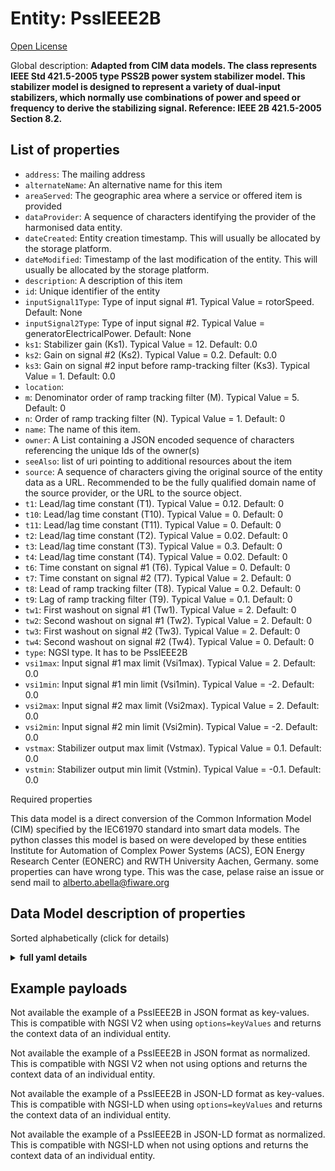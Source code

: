 Entity: PssIEEE2B  
=================  
[Open License](https://github.com/smart-data-models//dataModel.EnergyCIM/blob/master/PssIEEE2B/LICENSE.md)  
Global description: **Adapted from CIM data models. The class represents IEEE Std 421.5-2005 type PSS2B power system stabilizer model. This stabilizer model is designed to represent a variety of dual-input stabilizers, which normally use combinations of power and speed or frequency to derive the stabilizing signal.  Reference: IEEE 2B 421.5-2005 Section 8.2.**  

## List of properties  

- `address`: The mailing address  - `alternateName`: An alternative name for this item  - `areaServed`: The geographic area where a service or offered item is provided  - `dataProvider`: A sequence of characters identifying the provider of the harmonised data entity.  - `dateCreated`: Entity creation timestamp. This will usually be allocated by the storage platform.  - `dateModified`: Timestamp of the last modification of the entity. This will usually be allocated by the storage platform.  - `description`: A description of this item  - `id`: Unique identifier of the entity  - `inputSignal1Type`: Type of input signal #1.  Typical Value = rotorSpeed. Default: None  - `inputSignal2Type`: Type of input signal #2.  Typical Value = generatorElectricalPower. Default: None  - `ks1`: Stabilizer gain (Ks1).  Typical Value = 12. Default: 0.0  - `ks2`: Gain on signal #2 (Ks2).  Typical Value = 0.2. Default: 0.0  - `ks3`: Gain on signal #2 input before ramp-tracking filter (Ks3).  Typical Value = 1. Default: 0.0  - `location`:   - `m`: Denominator order of ramp tracking filter (M).  Typical Value = 5. Default: 0  - `n`: Order of ramp tracking filter (N).  Typical Value = 1. Default: 0  - `name`: The name of this item.  - `owner`: A List containing a JSON encoded sequence of characters referencing the unique Ids of the owner(s)  - `seeAlso`: list of uri pointing to additional resources about the item  - `source`: A sequence of characters giving the original source of the entity data as a URL. Recommended to be the fully qualified domain name of the source provider, or the URL to the source object.  - `t1`: Lead/lag time constant (T1).  Typical Value = 0.12. Default: 0  - `t10`: Lead/lag time constant (T10).  Typical Value = 0. Default: 0  - `t11`: Lead/lag time constant (T11).  Typical Value = 0. Default: 0  - `t2`: Lead/lag time constant (T2).  Typical Value = 0.02. Default: 0  - `t3`: Lead/lag time constant (T3).  Typical Value = 0.3. Default: 0  - `t4`: Lead/lag time constant (T4).  Typical Value = 0.02. Default: 0  - `t6`: Time constant on signal #1 (T6).  Typical Value = 0. Default: 0  - `t7`: Time constant on signal #2 (T7).  Typical Value = 2. Default: 0  - `t8`: Lead of ramp tracking filter (T8).  Typical Value = 0.2. Default: 0  - `t9`: Lag of ramp tracking filter (T9).  Typical Value = 0.1. Default: 0  - `tw1`: First washout on signal #1 (Tw1).  Typical Value = 2. Default: 0  - `tw2`: Second washout on signal #1 (Tw2).  Typical Value = 2. Default: 0  - `tw3`: First washout on signal #2 (Tw3).  Typical Value = 2. Default: 0  - `tw4`: Second washout on signal #2 (Tw4).  Typical Value = 0. Default: 0  - `type`: NGSI type. It has to be PssIEEE2B  - `vsi1max`: Input signal #1 max limit (Vsi1max).  Typical Value = 2. Default: 0.0  - `vsi1min`: Input signal #1 min limit (Vsi1min).  Typical Value = -2. Default: 0.0  - `vsi2max`: Input signal #2 max limit (Vsi2max).  Typical Value = 2. Default: 0.0  - `vsi2min`: Input signal #2 min limit (Vsi2min).  Typical Value = -2. Default: 0.0  - `vstmax`: Stabilizer output max limit (Vstmax).  Typical Value = 0.1. Default: 0.0  - `vstmin`: Stabilizer output min limit (Vstmin).  Typical Value = -0.1. Default: 0.0    
Required properties  
This data model is a direct conversion of the Common Information Model (CIM) specified by the IEC61970 standard into smart data models. The python classes this model is based on were developed by these entities Institute for Automation of Complex Power Systems (ACS), EON Energy Research Center (EONERC) and RWTH University Aachen, Germany. some properties can have wrong type. This was the case, pelase raise an issue or send mail to alberto.abella@fiware.org  
## Data Model description of properties  
Sorted alphabetically (click for details)  
<details><summary><strong>full yaml details</strong></summary>    
```yaml  
PssIEEE2B:    
  description: 'Adapted from CIM data models. The class represents IEEE Std 421.5-2005 type PSS2B power system stabilizer model. This stabilizer model is designed to represent a variety of dual-input stabilizers, which normally use combinations of power and speed or frequency to derive the stabilizing signal.  Reference: IEEE 2B 421.5-2005 Section 8.2.'    
  properties:    
    address:    
      description: 'The mailing address'    
      properties:    
        addressCountry:    
          description: 'Property. The country. For example, Spain. Model:''https://schema.org/addressCountry'''    
          type: string    
        addressLocality:    
          description: 'Property. The locality in which the street address is, and which is in the region. Model:''https://schema.org/addressLocality'''    
          type: string    
        addressRegion:    
          description: 'Property. The region in which the locality is, and which is in the country. Model:''https://schema.org/addressRegion'''    
          type: string    
        areaServed:    
          description: 'Property. The geographic area where a service or offered item is provided. Model:''https://schema.org/areaServed'''    
          type: string    
        postOfficeBoxNumber:    
          description: 'Property. The post office box number for PO box addresses. For example, Spain. Model:''https://schema.org/postOfficeBoxNumber'''    
          type: string    
        postalCode:    
          description: 'Property. The postal code. For example, Spain. Model:''https://schema.org/https://schema.org/postalCode'''    
          type: string    
        streetAddress:    
          description: 'Property. The street address. Model:''https://schema.org/streetAddress'''    
          type: string    
      type: Property    
      x-ngsi:    
        model: https://schema.org/address    
    alternateName:    
      description: 'An alternative name for this item'    
      type: Property    
    areaServed:    
      description: 'The geographic area where a service or offered item is provided'    
      type: Property    
      x-ngsi:    
        model: https://schema.org/Text    
    dataProvider:    
      description: 'A sequence of characters identifying the provider of the harmonised data entity.'    
      type: Property    
    dateCreated:    
      description: 'Entity creation timestamp. This will usually be allocated by the storage platform.'    
      format: date-time    
      type: Property    
    dateModified:    
      description: 'Timestamp of the last modification of the entity. This will usually be allocated by the storage platform.'    
      format: date-time    
      type: Property    
    description:    
      description: 'A description of this item'    
      type: Property    
    id:    
      anyOf: &pssieee2b_-_properties_-_owner_-_items_-_anyof    
        - description: 'Property. Identifier format of any NGSI entity'    
          maxLength: 256    
          minLength: 1    
          pattern: ^[\w\-\.\{\}\$\+\*\[\]`|~^@!,:\\]+$    
          type: string    
        - description: 'Property. Identifier format of any NGSI entity'    
          format: uri    
          type: string    
      description: 'Unique identifier of the entity'    
      type: Property    
    inputSignal1Type:    
      description: "Type of input signal #1.  Typical Value = rotorSpeed. Default: None"    
      type: number    
      x-ngsi:    
        model: https://schema.org/Number    
    inputSignal2Type:    
      description: "Type of input signal #2.  Typical Value = generatorElectricalPower. Default: None"    
      type: number    
      x-ngsi:    
        model: https://schema.org/Number    
    ks1:    
      description: 'Stabilizer gain (Ks1).  Typical Value = 12. Default: 0.0'    
      type: number    
      x-ngsi:    
        model: https://schema.org/Number    
    ks2:    
      description: "Gain on signal #2 (Ks2).  Typical Value = 0.2. Default: 0.0"    
      type: number    
      x-ngsi:    
        model: https://schema.org/Number    
    ks3:    
      description: "Gain on signal #2 input before ramp-tracking filter (Ks3).  Typical Value = 1. Default: 0.0"    
      type: number    
      x-ngsi:    
        model: https://schema.org/Number    
    location:    
      $id: https://geojson.org/schema/Geometry.json    
      $schema: "http://json-schema.org/draft-07/schema#"    
      oneOf:    
        - properties:    
            bbox:    
              items:    
                type: number    
              minItems: 4    
              type: array    
            coordinates:    
              items:    
                type: number    
              minItems: 2    
              type: array    
            type:    
              enum:    
                - Point    
              type: string    
          required:    
            - type    
            - coordinates    
          title: 'GeoJSON Point'    
          type: object    
        - properties:    
            bbox:    
              items:    
                type: number    
              minItems: 4    
              type: array    
            coordinates:    
              items:    
                items:    
                  type: number    
                minItems: 2    
                type: array    
              minItems: 2    
              type: array    
            type:    
              enum:    
                - LineString    
              type: string    
          required:    
            - type    
            - coordinates    
          title: 'GeoJSON LineString'    
          type: object    
        - properties:    
            bbox:    
              items:    
                type: number    
              minItems: 4    
              type: array    
            coordinates:    
              items:    
                items:    
                  items:    
                    type: number    
                  minItems: 2    
                  type: array    
                minItems: 4    
                type: array    
              type: array    
            type:    
              enum:    
                - Polygon    
              type: string    
          required:    
            - type    
            - coordinates    
          title: 'GeoJSON Polygon'    
          type: object    
        - properties:    
            bbox:    
              items:    
                type: number    
              minItems: 4    
              type: array    
            coordinates:    
              items:    
                items:    
                  type: number    
                minItems: 2    
                type: array    
              type: array    
            type:    
              enum:    
                - MultiPoint    
              type: string    
          required:    
            - type    
            - coordinates    
          title: 'GeoJSON MultiPoint'    
          type: object    
        - properties:    
            bbox:    
              items:    
                type: number    
              minItems: 4    
              type: array    
            coordinates:    
              items:    
                items:    
                  items:    
                    type: number    
                  minItems: 2    
                  type: array    
                minItems: 2    
                type: array    
              type: array    
            type:    
              enum:    
                - MultiLineString    
              type: string    
          required:    
            - type    
            - coordinates    
          title: 'GeoJSON MultiLineString'    
          type: object    
        - properties:    
            bbox:    
              items:    
                type: number    
              minItems: 4    
              type: array    
            coordinates:    
              items:    
                items:    
                  items:    
                    items:    
                      type: number    
                    minItems: 2    
                    type: array    
                  minItems: 4    
                  type: array    
                type: array    
              type: array    
            type:    
              enum:    
                - MultiPolygon    
              type: string    
          required:    
            - type    
            - coordinates    
          title: 'GeoJSON MultiPolygon'    
          type: object    
      title: 'GeoJSON Geometry'    
    m:    
      description: 'Denominator order of ramp tracking filter (M).  Typical Value = 5. Default: 0'    
      type: number    
      x-ngsi:    
        model: https://schema.org/Number    
    n:    
      description: 'Order of ramp tracking filter (N).  Typical Value = 1. Default: 0'    
      type: number    
      x-ngsi:    
        model: https://schema.org/Number    
    name:    
      description: 'The name of this item.'    
      type: Property    
    owner:    
      description: 'A List containing a JSON encoded sequence of characters referencing the unique Ids of the owner(s)'    
      items:    
        anyOf: *pssieee2b_-_properties_-_owner_-_items_-_anyof    
        description: 'Property. Unique identifier of the entity'    
      type: Property    
    seeAlso:    
      description: 'list of uri pointing to additional resources about the item'    
      oneOf:    
        - items:    
            - format: uri    
              type: string    
          minItems: 1    
          type: array    
        - format: uri    
          type: string    
      type: Property    
    source:    
      description: 'A sequence of characters giving the original source of the entity data as a URL. Recommended to be the fully qualified domain name of the source provider, or the URL to the source object.'    
      type: Property    
    t1:    
      description: 'Lead/lag time constant (T1).  Typical Value = 0.12. Default: 0'    
      type: number    
      x-ngsi:    
        model: https://schema.org/Number    
    t10:    
      description: 'Lead/lag time constant (T10).  Typical Value = 0. Default: 0'    
      type: number    
      x-ngsi:    
        model: https://schema.org/Number    
    t11:    
      description: 'Lead/lag time constant (T11).  Typical Value = 0. Default: 0'    
      type: number    
      x-ngsi:    
        model: https://schema.org/Number    
    t2:    
      description: 'Lead/lag time constant (T2).  Typical Value = 0.02. Default: 0'    
      type: number    
      x-ngsi:    
        model: https://schema.org/Number    
    t3:    
      description: 'Lead/lag time constant (T3).  Typical Value = 0.3. Default: 0'    
      type: number    
      x-ngsi:    
        model: https://schema.org/Number    
    t4:    
      description: 'Lead/lag time constant (T4).  Typical Value = 0.02. Default: 0'    
      type: number    
      x-ngsi:    
        model: https://schema.org/Number    
    t6:    
      description: "Time constant on signal #1 (T6).  Typical Value = 0. Default: 0"    
      type: number    
      x-ngsi:    
        model: https://schema.org/Number    
    t7:    
      description: "Time constant on signal #2 (T7).  Typical Value = 2. Default: 0"    
      type: number    
      x-ngsi:    
        model: https://schema.org/Number    
    t8:    
      description: 'Lead of ramp tracking filter (T8).  Typical Value = 0.2. Default: 0'    
      type: number    
      x-ngsi:    
        model: https://schema.org/Number    
    t9:    
      description: 'Lag of ramp tracking filter (T9).  Typical Value = 0.1. Default: 0'    
      type: number    
      x-ngsi:    
        model: https://schema.org/Number    
    tw1:    
      description: "First washout on signal #1 (Tw1).  Typical Value = 2. Default: 0"    
      type: number    
      x-ngsi:    
        model: https://schema.org/Number    
    tw2:    
      description: "Second washout on signal #1 (Tw2).  Typical Value = 2. Default: 0"    
      type: number    
      x-ngsi:    
        model: https://schema.org/Number    
    tw3:    
      description: "First washout on signal #2 (Tw3).  Typical Value = 2. Default: 0"    
      type: number    
      x-ngsi:    
        model: https://schema.org/Number    
    tw4:    
      description: "Second washout on signal #2 (Tw4).  Typical Value = 0. Default: 0"    
      type: number    
      x-ngsi:    
        model: https://schema.org/Number    
    type:    
      description: 'NGSI type. It has to be PssIEEE2B'    
      enum:    
        - PssIEEE2B    
      type: Property    
    vsi1max:    
      description: "Input signal #1 max limit (Vsi1max).  Typical Value = 2. Default: 0.0"    
      type: number    
      x-ngsi:    
        model: https://schema.org/Number    
    vsi1min:    
      description: "Input signal #1 min limit (Vsi1min).  Typical Value = -2. Default: 0.0"    
      type: number    
      x-ngsi:    
        model: https://schema.org/Number    
    vsi2max:    
      description: "Input signal #2 max limit (Vsi2max).  Typical Value = 2. Default: 0.0"    
      type: number    
      x-ngsi:    
        model: https://schema.org/Number    
    vsi2min:    
      description: "Input signal #2 min limit (Vsi2min).  Typical Value = -2. Default: 0.0"    
      type: number    
      x-ngsi:    
        model: https://schema.org/Number    
    vstmax:    
      description: 'Stabilizer output max limit (Vstmax).  Typical Value = 0.1. Default: 0.0'    
      type: number    
      x-ngsi:    
        model: https://schema.org/Number    
    vstmin:    
      description: 'Stabilizer output min limit (Vstmin).  Typical Value = -0.1. Default: 0.0'    
      type: number    
      x-ngsi:    
        model: https://schema.org/Number    
  required: []    
  type: object    
```  
</details>    
## Example payloads    
Not available the example of a PssIEEE2B in JSON format as key-values. This is compatible with NGSI V2 when  using `options=keyValues` and returns the context data of an individual entity.  
Not available the example of a PssIEEE2B in JSON format as normalized. This is compatible with NGSI V2 when not using options and returns the context data of an individual entity.  
Not available the example of a PssIEEE2B in JSON-LD format as key-values. This is compatible with NGSI-LD when  using `options=keyValues` and returns the context data of an individual entity.  
Not available the example of a PssIEEE2B in JSON-LD format as normalized. This is compatible with NGSI-LD when not using options and returns the context data of an individual entity.  
